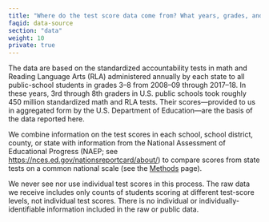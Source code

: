 ```yaml
---
title: "Where do the test score data come from? What years, grades, and subjects are used?"
faqid: data-source
section: "data"
weight: 10
private: true
---
```

The data are based on the standardized accountability tests in math and Reading Language Arts (RLA) administered annually by each state to all public-school students in grades 3–8 from 2008–09 through 2017–18. In these years, 3rd through 8th graders in U.S. public schools took roughly 450 million standardized math and RLA tests. Their scores—provided to us in aggregated form by the U.S. Department of Education—are the basis of the data reported here.  

We combine information on the test scores in each school, school district, county, or state with information from the National Assessment of Educational Progress (NAEP; see <a href="https://nces.ed.gov/nationsreportcard/about/" target="_blank" title="https://nces.ed.gov/nationsreportcard/about/">https://nces.ed.gov/nationsreportcard/about/</a>) to compare scores from state tests on a common national scale (see the <a href="/methods">Methods</a> page).

We never see nor use individual test scores in this process. The raw data we receive includes only counts of students scoring at different test-score levels, not individual test scores. There is no individual or individually-identifiable information included in the raw or public data.